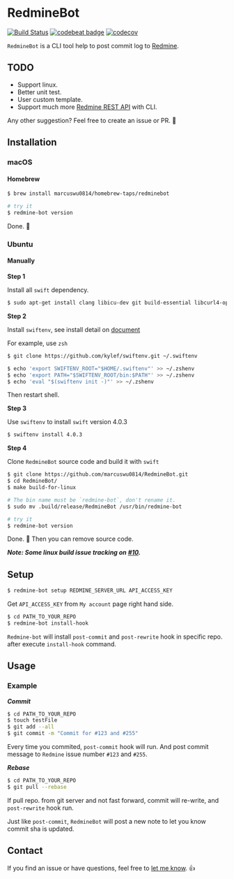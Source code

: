 # RedmineBot

[![Build Status](https://travis-ci.org/marcuswu0814/RedmineBot.svg?branch=master)](https://travis-ci.org/marcuswu0814/RedmineBot)
[![codebeat badge](https://codebeat.co/badges/68649015-0c5d-4102-bb00-0ee54faeb7e3)](https://codebeat.co/projects/github-com-marcuswu0814-redminebot-master)
[![codecov](https://codecov.io/gh/marcuswu0814/RedmineBot/branch/master/graph/badge.svg)](https://codecov.io/gh/marcuswu0814/RedmineBot)

`RedmineBot` is a CLI tool help to post commit log to [Redmine](https://www.redmine.org).

## TODO

- Support linux.
- Better unit test.
- User custom template.
- Support much more [Redmine REST API](http://www.redmine.org/projects/redmine/wiki/Rest_api) with CLI.

Any other suggestion? Feel free to create an issue or PR. 🙏

## Installation

### macOS
#### Homebrew

```bash
$ brew install marcuswu0814/homebrew-taps/redminebot

# try it
$ redmine-bot version
```

Done. 🎉

### Ubuntu
#### Manually

**Step 1**

Install all `swift` dependency.

```bash
$ sudo apt-get install clang libicu-dev git build-essential libcurl4-openssl-dev
```

**Step 2**

Install `swiftenv`, see install detail on [document](https://swiftenv.fuller.li/en/latest/installation.html#uninstalling-swiftenv)

For example, use `zsh`

```bash
$ git clone https://github.com/kylef/swiftenv.git ~/.swiftenv

$ echo 'export SWIFTENV_ROOT="$HOME/.swiftenv"' >> ~/.zshenv
$ echo 'export PATH="$SWIFTENV_ROOT/bin:$PATH"' >> ~/.zshenv
$ echo 'eval "$(swiftenv init -)"' >> ~/.zshenv
```

Then restart shell.

**Step 3**

Use `swiftenv` to install `swift` version 4.0.3

```bash
$ swiftenv install 4.0.3
```
**Step 4**

Clone `RedmineBot` source code and build it with `swift`

```bash
$ git clone https://github.com/marcuswu0814/RedmineBot.git
$ cd RedmineBot/
$ make build-for-linux

# The bin name must be `redmine-bot`, don't rename it.
$ sudo mv .build/release/RedmineBot /usr/bin/redmine-bot

# try it
$ redmine-bot version
```
Done. 🎉 Then you can remove source code.

***Note: Some linux build issue tracking on [#10](https://github.com/marcuswu0814/RedmineBot/issues/10).***

## Setup

```bash
$ redmine-bot setup REDMINE_SERVER_URL API_ACCESS_KEY
```
Get `API_ACCESS_KEY` from `My account` page right hand side.

```bash
$ cd PATH_TO_YOUR_REPO
$ redmine-bot install-hook
```

`Redmine-bot` will install `post-commit` and `post-rewrite` hook in specific repo. after execute `install-hook` command.

## Usage

### Example

***Commit***

```bash
$ cd PATH_TO_YOUR_REPO
$ touch testFile
$ git add --all
$ git commit -m "Commit for #123 and #255"
```
Every time you commited, `post-commit` hook will run. And post commit message to `Redmine` issue number `#123` and `#255`.

***Rebase***

```bash
$ cd PATH_TO_YOUR_REPO
$ git pull --rebase
```
If pull repo. from git server and not fast forward, commit will re-write, and `post-rewrite` hook run.

Just like `post-commit`, `RedmineBot` will post a new note to let you know commit sha is updated.

## Contact

If you find an issue or have questions, feel free to [let me know](https://github.com/marcuswu0814/RedmineBot/issues/new). 👍